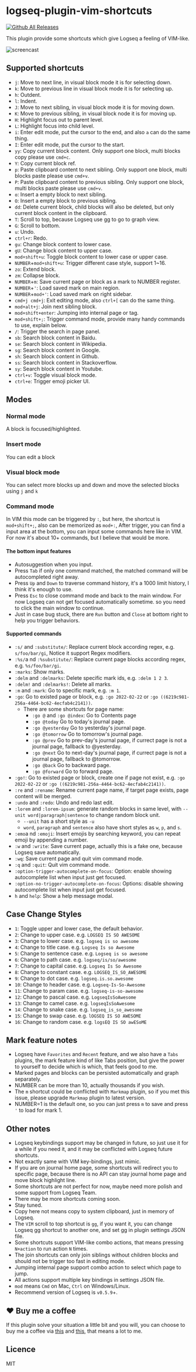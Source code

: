 # logseq-plugin-vim-shortcuts

[![Github All Releases](https://img.shields.io/github/downloads/vipzhicheng/logseq-plugin-vim-shortcuts/total.svg)](https://github.com/vipzhicheng/logseq-plugin-vim-shortcuts/releases)

This plugin provide some shortcuts which give Logseq a feeling of VIM-like.

![screencast](screencast.gif)

## Supported shortcuts

- `j`: Move to next line, in visual block mode it is for selecting down.
- `k`: Move to previous line in visual block mode it is for selecting up.
- `h`: Outdent.
- `l`: Indent.
- `J`: Move to next sibling, in visual block mode it is for moving down.
- `K`: Move to previous sibling, in visual block node it is for moving up.
- `H`: Highlight focus out to parent level.
- `L`: Highlight focus into child level.
- `i`: Enter edit mode, put the cursor to the end, and also `a` can do the same thing.
- `I`: Enter edit mode, put the cursor to the start.
- `yy`: Copy current block content. Only support one block, multi blocks copy please use `cmd+c`.
- `Y`: Copy current block ref.
- `p`: Paste clipboard content to next sibling. Only support one block, multi blocks paste please use `cmd+v`.
- `P`: Paste clipboard content to previous sibling. Only support one block, multi blocks paste please use `cmd+v`.
- `o`: Insert a empty block to next sibling.
- `O`: Insert a empty block to previous sibling.
- `dd`: Delete current block, child blocks will also be deleted, but only current block content in the clipboard.
- `T`: Scroll to top, because Logseq use gg to go to graph view.
- `G`: Scroll to bottom.
- `u`: Undo.
- `ctrl+r`: Redo.
- `gu`: Change block content to lower case.
- `gU`: Change block content to upper case.
- `mod+shift+u`: Toggle block content to lower case or upper case.
- `NUMBER`+`mod+shift+u`: Trigger different case style, support 1~16.
- `zo`: Extend block.
- `zm`: Collapse block.
- `NUMBER`+`m`: Save current page or block as a mark to NUMBER register.
- `NUMBER`+`'`: Load saved mark on main region.
- `NUMBER`+`mod+'`: Load saved mark on right sidebar.
- `cmd+j cmd+j`: Exit editing mode, also `ctrl+[` can do the same thing.
- `mod+alt+j`: Join next sibling block.
- `mod+shift+enter`: Jumping into internal page or tag.
- `mod+shift+;`: Trigger command mode, provide many handy commands to use, explain below.
- `/`: Trigger the search in page panel.
- `sb`: Search block content in Baidu.
- `se`: Search block content in Wikipedia.
- `sg`: Search block content in Google.
- `sh`: Search block content in Github.
- `ss`: Search block content in Stackoverflow.
- `sy`: Search block content in Youtube.
- `ctrl+v`: Toggle visual block mode.
- `ctrl+e`: Trigger emoji picker UI.

## Modes

### Normal mode

A block is focused/highlighted.

### Insert mode

You can edit a block

### Visual block mode

You can select more blocks up and down and move the selected blocks using `j` and `k`

### Command mode

In VIM this mode can be triggered by `:`, but here, the shortcut is `mod+shift+;`, also can be memorized as `mod+:`, After trigger, you can find a input area at the bottom, you can input some commands here like in VIM. For now it's about 10+ commands, but I believe that would be more.

#### The bottom input features

- Autosuggestion when you input.
- Press `Tab` if only one command matched, the matched command will be autocompleted right away.
- Press `Up` and `Down` to traverse command history, it's a 1000 limit history, I think it's enough to use.
- Press `Esc` to close command mode and back to the main window. For now Logseq can not get focused automatically sometime. so you need to click the main window to continue.
- Just in case bug stuck, there are `Run` button and `Close` at bottom right to help you trigger behaviors.

#### Supported commands

- `:s/` and `:substitute/`: Replace current block according regex, e.g. `s/foo/bar/gi`, Notice it support Regex modifiers.
- `:%s/`a nd `:%substitute/`: Replace current page blocks according regex, e.g. `%s/foo/bar/gi`.
- `:marks`: Show marks.
- `:delm` and `:delmarks`: Delete specific mark ids, e.g. `:delm 1 2 3`.
- `:delm!` and `:delmarks!`: Delete all marks.
- `:m` and `:mark`: Go to specific mark, e.g. `:m 1`.
- `:go`: Go to existed page or block, e.g. `:go 2022-02-22` or `:go ((6219c981-256a-4464-bc62-4ecfab4c2141))`.
  - There are some shortcuts for page name:
    - `:go @` and `:go @index`: Go to Contents page
    - `:go @today` Go to today's journal page.
    - `:go @yesterday` Go to yesterday's journal page.
    - `:go @tomorrow` Go to tomorrow's journal page.
    - `:go @prev` Go to prev-day's journal page, if currect page is not a journal page, fallback to @yesterday.
    - `:go @next` Go to next-day's journal page, if currect page is not a journal page, fallback to @tomorrow.
    - `:go @back` Go to backward page.
    - `:go @forward` Go to forward page.
- `:go!`: Go to existed page or block, create one if page not exist, e.g. `:go 2022-02-22` or `:go ((6219c981-256a-4464-bc62-4ecfab4c2141))`.
- `:re` and `:rename`: Rename current page name, if target page exists, page content will be merged.
- `:undo` and `:redo`: Undo and redo last edit.
- `:lorem` and `:lorem-ipsum`: generate random blocks in same level, with `--unit word|paragraph|sentence` to change random block unit.
  - `--unit` has a short style as `-u`
  - `word`, `paragraph` and `sentence` also have short styles as `w`, `p`, and `s`.
- `:emo`a nd `:emoji`: Insert emojis by searching keyword, you can repeat emoji by appending a number.
- `:w` and `:write`: Save current page, actually this is a fake one, because Logseq save automatically.
- `:wq`: Save current page and quit vim command mode.
- `:q` and `:quit`: Quit vim command mode.
- `:option-trigger-autocomplete-on-focus`: Option: enable showing autocomplete list when input just get focused.
- `:option-no-trigger-autocomplete-on-focus`: Options: disable showing autocomplete list when input just get focused.
- `h` and `help`: Show a help message modal.

## Case Change Styles

- `1`: Toggle upper and lower case, the default behavior.
- `2`: Change to upper case. e.g. `LOGSEQ IS SO AWESOME`
- `3`: Change to lower case. e.g. `logseq is so awesome`
- `4`: Change to title case. e.g. `Logseq Is so Awesome`
- `5`: Change to sentence case. e.g. `Logseq is so awesome`
- `6`: Change to path case. e.g. `logseq/is/so/awesome`
- `7`: Change to capital case. e.g. `Logseq Is So Awesome`
- `8`: Change to constant case. e.g. `LOGSEQ_IS_SO_AWESOME`
- `9`: Change to dot case. e.g. `logseq.is.so.awesome`
- `10`: Change to header case. e.g. `Logseq-Is-So-Awesome`
- `11`: Change to param case. e.g. `logseq-is-so-awesome`
- `12`: Change to pascal case. e.g. `LogseqIsSoAwesome`
- `13`: Change to camel case. e.g. `logseqIsSoAwesome`
- `14`: Change to snake case. e.g. `logseq_is_so_awesome`
- `15`: Change to swap case. e.g. `lOGSEQ IS SO AWESOME`
- `16`: Change to random case. e.g. `logsEQ IS SO awESoME`

## Mark feature notes

- Logseq have `Favorites` and `Recent` feature, and we also have a `Tabs` plugins, the mark feature kind of like Tabs position, but give the power to yourself to decide which is which, that feels good to me.
- Marked pages and blocks can be persisted automatically and graph separately.
- NUMBER can be more than 10, actually thousands if you wish.
- The `m` shortcut could be conflicted with `Markmap` plugin, so if you met this issue, please upgrade `Markmap` plugin to latest version.
- NUMBER=1 is the default one, so you can just press `m` to save and press `'` to load for mark 1.

## Other notes

- Logseq keybindings support may be changed in future, so just use it for a while if you need it, and it may be conflicted with Logseq future shortcuts.
- Not exactly same with VIM key-bindings, just mimic.
- If you are on journal home page, some shortcuts will redirect you to specific page, because there is no API can stay journal home page and move block highlight line.
- Some shortcuts are not perfect for now, maybe need more polish and some support from Logseq Team.
- There may be more shortcuts coming soon.
- Stay tuned.
- Copy here not means copy to system clipboard, just in memory of Logseq.
- The `VIM` scroll to top shortcut is `gg`, if you want it, you can change Logseq gg shortcut to another one, and set gg in plugin settings JSON file.
- Some shortcuts support VIM-like combo actions, that means pressing `N+action` to run action `N` times.
- The join shortcuts can only join siblings without children blocks and should not be trigger too fast in editing mode.
- Jumping internal page support combo action to select which page to jump.
- All actions support multiple key bindings in settings JSON file.
- `mod` means `Cmd` on Mac, `Ctrl` on Windows/Linux.
- Recommend version of Logseq is `v0.5.9`+.

## ❤️ Buy me a coffee

If this plugin solve your situation a little bit and you will, you can choose to buy me a coffee via [this](https://www.buymeacoffee.com/vipzhicheng) and [this](https://afdian.net/@vipzhicheng), that means a lot to me.

## Licence

MIT
